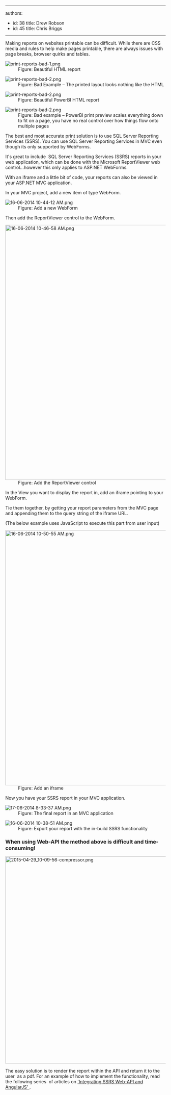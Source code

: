 

---
authors:
  - id: 38
    title: Drew Robson
  - id: 45
    title: Chris Briggs
---




<span class='intro'> Making reports on websites printable can be difficult. While there are CSS media and rules to help make pages printable, there are always issues with page breaks, browser quirks and tables.&#160; <br>
<dl class="image"><dt><img src="/PublishingImages/print-reports-bad-1.png" alt="print-reports-bad-1.png" /></dt><dd>Figure&#58; Beautiful HTML report <br></dd></dl> </span>

<dl class="badImage"><dt> <img src="/PublishingImages/print-reports-bad-2.png" alt="print-reports-bad-2.png" /> </dt><dd>Figure&#58; Bad Example – The printed layout looks nothing like the HTML</dd></dl><dl class="image"><dt> <img src="/PublishingImages/print-reports-bad-2.png" alt="print-reports-bad-2.png" /> </dt><dd>Figure&#58; Beautiful PowerBI HTML report</dd></dl><dl class="badImage"><dt> <img src="/PublishingImages/print-reports-bad-2.png" alt="print-reports-bad-2.png" /> </dt><dd>Figure&#58; Bad example – PowerBI print preview scales everything down to fit on a page, you have no real control over how things flow onto multiple pages</dd></dl><p>The best and most accurate print solution is to use SQL Server Reporting Services (SSRS). You can use SQL Server Reporting Services in MVC even though&#160;its&#160;only supported by WebForms.&#160;<br></p><p>It's great to include&#160; SQL Server Reporting Services (SSRS)&#160;reports in your web application, which can be done with the Microsoft ReportViewer web control...however this only applies to ASP.NET WebForms.</p><p>With an iframe and a little bit of code, your reports can also be viewed in your ASP.NET MVC application.</p><p>In your MVC project, add a new item of type WebForm.<br></p><dl class="image"><dt><img src="/PublishingImages/16-06-2014%2010-44-12%20AM.png" alt="16-06-2014 10-44-12 AM.png" /> </dt><dd>Figure&#58; Add a new WebForm</dd></dl><p>Then add the ReportViewer control to the WebForm.<br></p><dl class="image"><dt><img src="/PublishingImages/16-06-2014%2010-46-58%20AM.png" alt="16-06-2014 10-46-58 AM.png" style="width&#58;800px;" /></dt><dd>Figure&#58; Add the ReportViewer control</dd></dl><p>In the View you want to display the report in, add an iframe pointing to your WebForm.&#160;</p><p>Tie them together, by getting your report parameters from the MVC page and appending them to the query string of the iframe URL.<br></p><p>(The below example uses JavaScript to execute this part from user input)<br></p><dl class="image"><dt><img src="/PublishingImages/16-06-2014%2010-50-55%20AM.png" alt="16-06-2014 10-50-55 AM.png" style="width&#58;800px;" /></dt><dd>Figure&#58; Add an iframe</dd></dl><p>Now you have your SSRS report in your MVC application.<br></p><dl class="image"><dt><img src="/PublishingImages/17-06-2014%208-33-37%20AM.png" alt="17-06-2014 8-33-37 AM.png" /></dt><dd>Figure&#58; The final report in an MVC application</dd></dl><dl class="image"><dt><img src="/PublishingImages/16-06-2014%2010-38-51%20AM.png" alt="16-06-2014 10-38-51 AM.png" /></dt><dd>Figure&#58; Export your report with the in-build SSRS functionality</dd></dl><h3 class="ssw15-rteElement-H3">When using Web-API the method above is difficult and time-consuming!</h3><dl class="image"><dt><img src="/PublishingImages/2015-04-29_10-09-56-compressor.png" alt="2015-04-29_10-09-56-compressor.png" style="width&#58;650px;" /></dt></dl><p>The easy solution is to render the report within the API and return it to the user&#160; as a pdf. For an example of how to implement the functionality, read the following series&#160; of&#160;articles on <a href="http&#58;//blog.chrisbriggsy.com/the-first-step-towards-integration/" target="_blank">'Integrating SSRS Web-API and AngularJS' </a>. <br></p>


